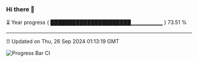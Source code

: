 ### Hi there 👋

⏳ Year progress { ██████████████████████▁▁▁▁▁▁▁▁ } 73.51 %

---

⏰ Updated on Thu, 26 Sep 2024 01:13:19 GMT

![Progress Bar CI](https://github.com/JuvenileQ/Progress-Bar-CI/workflows/main/badge.svg)
